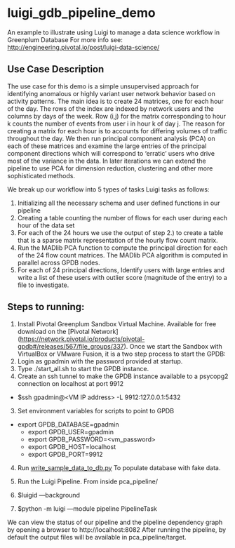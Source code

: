 # luigi_gdb_pipeline_demo
An example to illustrate using Luigi to manage a data science workflow in Greenplum Database
For more info see: http://engineering.pivotal.io/post/luigi-data-science/

## Use Case Description

The use case for this demo is a simple unsupervised approach for identifying anomalous or highly variant user network behavior based on activity patterns.  The main idea is to create 24 matrices, one for each hour of the day.  The rows of the index are indexed by network users and the columns by days of the week.  Row (i,j) for the matrix corresponding to hour k counts the number of events from user i in hour k of day j.  The reason for creating a matrix for each hour is to accounts for differing volumes of traffic throughout the day.  We then run principal component analysis (PCA) on each of these matrices and examine the large entries of the principal component directions which will correspond to ‘erratic’ users who drive most of the variance in the data.  In later iterations we can extend the pipeline to use PCA for dimension reduction, clustering and other more sophisticated methods.

We break up our workflow into 5 types of tasks Luigi tasks as follows:

1. Initializing all the necessary schema and user defined functions in our pipeline
2. Creating a table counting the number of flows for each user during each hour of the data set
3. For each of the 24 hours we  use the output of step 2.)  to create a table that is a sparse matrix representation of the hourly flow count matrix.
4.  Run the MADlib PCA function to compute the principal direction for each of the 24 flow count matrices.  The MADlib PCA algorithm is computed in parallel across GPDB nodes.
5. For each of 24 principal directions, Identify users with large entries and write a list of these users with outlier score (magnitude of the entry) to a file to investigate.   

## Steps to running: 

1. Install Pivotal Greenplum Sandbox Virtual Machine.  Available for free download on the [Pivotal Network]
(https://network.pivotal.io/products/pivotal-gpdb#/releases/567/file_groups/337).
 Once we start the Sandbox with VirtualBox or VMware Fusion, it is a two step process to start the GPDB: 
  1. Login as gpadmin with the password provided at startup.  
  2. Type ./start_all.sh to start the GPDB instance.
2.  Create an ssh tunnel to make the GPDB instance available to a psycopg2 connection on localhost at port 9912
  * $ssh gpadmin@\<VM IP address\> -L 9912:127.0.0.1:5432
3.  Set environment variables for scripts to point to GPDB
  * export GPDB_DATABASE=gpadmin
	* export GPDB_USER=gpadmin
	* export GPDB_PASSWORD=\<vm_password\>
	* export GPDB_HOST=localhost
	* export GPDB_PORT=9912
  
4. Run [write_sample_data_to_db.py](https://github.com/ericwayman/luigi_gdb_pipeline_demo/blob/master/generate_sample_data/write_sample_data_to_db.py)
To populate database with fake data.

5.  Run the Luigi Pipeline.  From inside pca_pipeline/
  1. $luigid —background
  2. $python -m luigi —module pipeline PipelineTask
  
We can view the status of our pipeline and the pipeline dependency graph by opening a browser to http://localhost:8082
After running the pipeline, by default the output files will be available in pca_pipeline/target.
